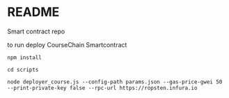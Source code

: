 # README


Smart contract  repo

to run deploy CourseChain Smartcontract

```npm install```

```cd scripts```

```node deployer_course.js --config-path params.json --gas-price-gwei 50 --print-private-key false --rpc-url https://ropsten.infura.io```

